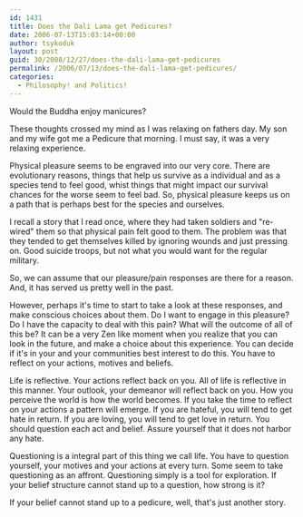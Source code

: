 ```yaml
---
id: 1431
title: Does the Dali Lama get Pedicures?
date: 2006-07-13T15:03:14+00:00
author: tsykoduk
layout: post
guid: 30/2008/12/27/does-the-dali-lama-get-pedicures
permalink: /2006/07/13/does-the-dali-lama-get-pedicures/
categories:
  - Philosophy! and Politics!
---
```

<p>Would the Buddha enjoy manicures?<p></p>These thoughts crossed my mind as I was relaxing on fathers day. My son and my wife got me a Pedicure that morning. I must say, it was a very relaxing experience.<p></p>Physical pleasure seems to be engraved into our very core. There are evolutionary reasons, things that help us survive as a individual and as a species tend to feel good, whist things that might impact our survival chances for the worse seem to feel bad. So, physical pleasure keeps us on a path that is perhaps best for the species and ourselves.<p></p>I recall a story that I read once, where they had taken soldiers and "re-wired" them so that physical pain felt good to them. The problem was that they tended to get themselves killed by ignoring wounds and just pressing on. Good suicide troops, but not what you would want for the regular military.<p></p>So, we can assume that our pleasure/pain responses are there for a reason.  And, it has served us pretty well in the past.<p></p>However, perhaps it's time to start to take a look at these responses, and make conscious choices about them. Do I want to engage in this pleasure? Do I have the capacity to deal with this pain? What will the outcome of all of this be? It can be a very Zen like moment when you realize that you can look in the future, and make a choice about this experience. You can decide if it's in your and your communities best interest to do this. You have to reflect on your actions, motives and beliefs.<p></p>Life is reflective. Your actions reflect back on you. All of life is reflective in this manner. Your outlook, your demeanor will reflect back on you. How you perceive the world is how the world becomes. If you take the time to reflect on your actions a pattern will emerge. If you are hateful, you will tend to get hate in return. If you are loving, you will tend to get love in return. You should question each act and belief. Assure yourself that it does not harbor any hate.<p></p>Questioning is a integral part of this thing we call life. You have to question yourself, your motives and your actions at every turn. Some seem to take questioning as an affront. Questioning simply is a tool for exploration. If your belief structure cannot stand up to a question, how strong is it?<p></p>If your belief cannot stand up to a pedicure, well, that's just another story.<p></p></p>